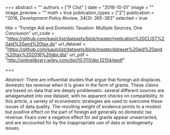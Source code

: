 +++
abstract = ""
authors = ["P Clist" ]
date = "2016-10-01"
image = ""
image_preview = ""
math = true
publication_types = ["2"]
publication = "2016, *Development Policy Review*, 34(3): 365-383"
selected = true



title = "Foreign Aid and Domestic Taxation: Multiple Sources, One Conclusion"
url_code = "https://github.com/paulclist/datasets/blob/master/replication%20CLIST%20aid%20and%20tax.do"
url_dataset = "https://github.com/paulclist/datasets/blob/master/dataset%20aid%20and%20tax%202016%20dpr.dta"
url_pdf = "http://onlinelibrary.wiley.com/doi/10.1111/dpr.12154/epdf"

+++

*Abstract*: There are influential studies that argue that foreign aid displaces domestic tax revenue when it is given in the form of grants. These claims are based on data that are deeply problematic: several different sources are amalgamated into one dataset, with no apparent checks on compatibility. In this article, a variety of econometric strategies are used to overcome these issues of data quality. The resulting weight of evidence points to a modest but positive effect on the part of foreign aid generally on domestic tax revenue. Fears over a negative effect for aid grants appear unwarranted, and are accounted for by the inappropriate use of data or endogeneity issues.

